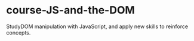 # course-JS-and-the-DOM
StudyDOM manipulation with JavaScript, and apply new skills to reinforce concepts.
